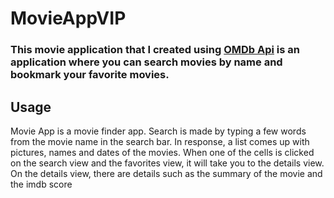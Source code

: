# MovieAppVIP
### This movie application that I created using [OMDb Api](https://www.omdbapi.com/) is an application where you can search movies by name and bookmark your favorite movies.

## Usage
Movie App is a movie finder app. Search is made by typing a few words from the movie name in the search bar. In response, a list comes up with pictures, names and dates of the movies.  When one of the cells is clicked on the search view and the favorites view, it will take you to the details view. On the details view, there are details such as the summary of the movie and the imdb score

